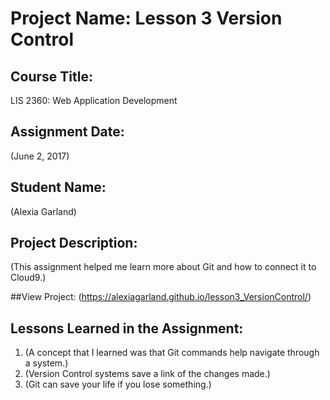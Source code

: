 # Project Name:  Lesson 3 Version Control

## Course Title:
LIS 2360:  Web Application Development

## Assignment Date:  
(June 2, 2017)

## Student Name:  
(Alexia Garland)

## Project Description:
(This assignment helped me learn more about Git and how to connect it to Cloud9.)

##View Project:
(https://alexiagarland.github.io/lesson3_VersionControl/)

## Lessons Learned in the Assignment:
1. (A concept that I learned was that Git commands help navigate through a system.)
2. (Version Control systems save a link of the changes made.)
3. (Git can save your life if you lose something.)

